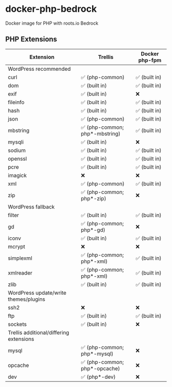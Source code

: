 # docker-php-bedrock
Docker image for PHP with roots.io Bedrock

## PHP Extensions

| Extension                               | Trellis                       | Docker php-fpm |
|-----------------------------------------|-------------------------------|----------------|
| WordPress recommended                   |                               |                |
| curl                                    | ✅ (php-common)                | ✅ (built in)   |
| dom                                     | ✅ (built in)                  | ✅ (built in)   |
| exif                                    | ✅ (built in)                  | ❌              |
| fileinfo                                | ✅ (built in)                  | ✅ (built in)   |
| hash                                    | ✅ (built in)                  | ✅ (built in)   |
| json                                    | ✅ (php-common)                | ✅ (built in)   |
| mbstring                                | ✅ (php-common; php*-mbstring) | ✅ (built in)   |
| mysqli                                  | ✅ (built in)                  | ❌              |
| sodium                                  | ✅ (built in)                  | ✅ (built in)   |
| openssl                                 | ✅ (built in)                  | ✅ (built in)   |
| pcre                                    | ✅ (built in)                  | ✅ (built in)   |
| imagick                                 | ❌                             | ❌              |
| xml                                     | ✅ (php-common)                | ✅ (built in)   |
| zip                                     | ✅ (php-common; php*-zip)      | ❌              |
| WordPress fallback                      |                               |                |
| filter                                  | ✅ (built in)                  | ✅ (built in)   |
| gd                                      | ✅ (php-common; php*-gd)       | ❌              |
| iconv                                   | ✅ (built in)                  | ✅ (built in)   |
| mcrypt                                  | ❌                             | ❌              |
| simplexml                               | ✅ (php-common; php*-xml)      | ✅ (built in)   |
| xmlreader                               | ✅ (php-common; php*-xml)      | ✅ (built in)   |
| zlib                                    | ✅ (built in)                  | ✅ (built in)   |
| WordPress update/write themes/plugins   |                               |                |
| ssh2                                    | ❌                             | ❌              |
| ftp                                     | ✅ (built in)                  | ✅ (built in)   |
| sockets                                 | ✅ (built in)                  | ❌              |
| Trellis additional/differing extensions |                               |                |
| mysql                                   | ✅ (php-common; php*-mysql)    | ❌              |
| opcache                                 | ✅ (php-common; php*-opcache)  | ❌              |
| dev                                     | ✅ (php*-dev)                   | ❌              |
